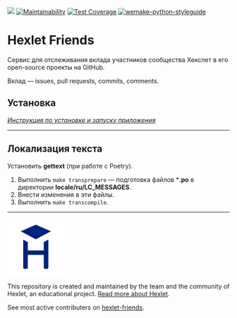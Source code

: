 [![](https://github.com/Hexlet/hexlet-friends/workflows/CI/badge.svg)](https://github.com/Hexlet/hexlet-friends/actions)
[![Maintainability](https://api.codeclimate.com/v1/badges/dedb9f8ad241a9152fd0/maintainability)](https://codeclimate.com/github/Hexlet/hexlet-friends/maintainability)
[![Test Coverage](https://api.codeclimate.com/v1/badges/dedb9f8ad241a9152fd0/test_coverage)](https://codeclimate.com/github/Hexlet/hexlet-friends/test_coverage)
[![wemake-python-styleguide](https://img.shields.io/badge/style-wemake-000000.svg)](https://github.com/wemake-services/wemake-python-styleguide)

# Hexlet Friends
Сервис для отслеживания вклада участников сообщества Хекслет в его open-source проекты на GitHub.

Вклад &mdash; issues, pull requests, commits, comments.

## Установка

_[Инструкция по установке и запуску приложения](INSTALLATION.md)_

---

## Локализация текста

Установить **gettext** (при работе с Poetry).

1. Выполнить `make transprepare` &mdash; подготовка файлов ***.po** в директории **locale/ru/LC_MESSAGES**.
2. Внести изменения в эти файлы.
3. Выполнить `make transcompile`.

---

[![Hexlet Ltd. logo](https://raw.githubusercontent.com/Hexlet/assets/master/images/hexlet_logo128.png)](https://hexlet.io/pages/about?utm_source=github&utm_medium=link&utm_campaign=exercises-javascript)

This repository is created and maintained by the team and the community of Hexlet, an educational project. [Read more about Hexlet](https://hexlet.io/pages/about?utm_source=github&utm_medium=link&utm_campaign=exercises-javascript).

See most active contributers on [hexlet-friends](https://friends.hexlet.io/).

